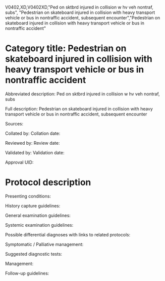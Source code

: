 V0402,XD,V0402XD,"Ped on sktbrd injured in collision w hv veh nontraf, subs", "Pedestrian on skateboard injured in collision with heavy transport vehicle or bus in nontraffic accident, subsequent encounter","Pedestrian on skateboard injured in collision with heavy transport vehicle or bus in nontraffic accident"
# Category title: Pedestrian on skateboard injured in collision with heavy transport vehicle or bus in nontraffic accident

Abbreviated description: Ped on sktbrd injured in collision w hv veh nontraf, subs

Full description: Pedestrian on skateboard injured in collision with heavy transport vehicle or bus in nontraffic accident, subsequent encounter

Sources:

Collated by:
Collation date:

Reviewed by:
Review date:

Validated by:
Validation date:

Approval UID:

# Protocol description

Presenting conditions:

History capture guidelines:

General examination guidelines:

Systemic examination guidelines:

Possible differential diagnoses with links to related protocols:

Symptomatic / Palliative management:

Suggested diagnostic tests:

Management:

Follow-up guidelines:
